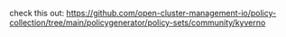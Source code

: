 check this out: https://github.com/open-cluster-management-io/policy-collection/tree/main/policygenerator/policy-sets/community/kyverno